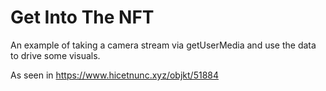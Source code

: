 # Get Into The NFT

An example of taking a camera stream via getUserMedia and use the data to drive some visuals.
 
As seen in https://www.hicetnunc.xyz/objkt/51884
